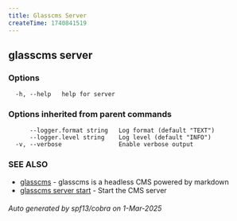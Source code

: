 ```yaml
---
title: Glasscms Server
createTime: 1740841519
---
```

## glasscms server



### Options

```
  -h, --help   help for server
```

### Options inherited from parent commands

```
      --logger.format string   Log format (default "TEXT")
      --logger.level string    Log level (default "INFO")
  -v, --verbose                Enable verbose output
```

### SEE ALSO

* [glasscms](glasscms.md)	 - glasscms is a headless CMS powered by markdown
* [glasscms server start](glasscms_server_start.md)	 - Start the CMS server

###### Auto generated by spf13/cobra on 1-Mar-2025
